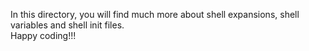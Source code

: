 In this directory, you will find much more about shell expansions, shell variables and shell init files.  
Happy coding!!!
